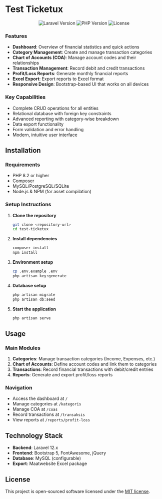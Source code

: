 # Test Ticketux

<p align="center">
    <img src="https://img.shields.io/badge/Laravel-12.x-red.svg" alt="Laravel Version">
    <img src="https://img.shields.io/badge/PHP-8.2+-blue.svg" alt="PHP Version">
    <img src="https://img.shields.io/badge/License-MIT-green.svg" alt="License">
</p>

### Features

-   **Dashboard**: Overview of financial statistics and quick actions
-   **Category Management**: Create and manage transaction categories
-   **Chart of Accounts (COA)**: Manage account codes and their relationships
-   **Transaction Management**: Record debit and credit transactions
-   **Profit/Loss Reports**: Generate monthly financial reports
-   **Excel Export**: Export reports to Excel format
-   **Responsive Design**: Bootstrap-based UI that works on all devices

### Key Capabilities

-   Complete CRUD operations for all entities
-   Relational database with foreign key constraints
-   Advanced reporting with category-wise breakdown
-   Data export functionality
-   Form validation and error handling
-   Modern, intuitive user interface

## Installation

### Requirements

-   PHP 8.2 or higher
-   Composer
-   MySQL/PostgreSQL/SQLite
-   Node.js & NPM (for asset compilation)

### Setup Instructions

1. **Clone the repository**

    ```bash
    git clone <repository-url>
    cd test-ticketux
    ```

2. **Install dependencies**

    ```bash
    composer install
    npm install
    ```

3. **Environment setup**

    ```bash
    cp .env.example .env
    php artisan key:generate
    ```

4. **Database setup**

    ```bash
    php artisan migrate
    php artisan db:seed
    ```

5. **Start the application**
    ```bash
    php artisan serve
    ```

## Usage

### Main Modules

1. **Categories**: Manage transaction categories (Income, Expenses, etc.)
2. **Chart of Accounts**: Define account codes and link them to categories
3. **Transactions**: Record financial transactions with debit/credit entries
4. **Reports**: Generate and export profit/loss reports

### Navigation

-   Access the dashboard at `/`
-   Manage categories at `/kategoris`
-   Manage COA at `/coas`
-   Record transactions at `/transaksis`
-   View reports at `/reports/profit-loss`

## Technology Stack

-   **Backend**: Laravel 12.x
-   **Frontend**: Bootstrap 5, FontAwesome, jQuery
-   **Database**: MySQL (configurable)
-   **Export**: Maatwebsite Excel package

## License

This project is open-sourced software licensed under the [MIT license](https://opensource.org/licenses/MIT).
